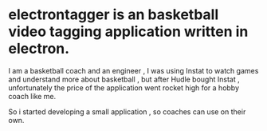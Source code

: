 # electrontagger is an basketball video tagging application written in electron. 

I am a basketball coach and an engineer , I was using Instat to watch games and understand more about basketball , but after Hudle bought Instat , unfortunately the price of the application went rocket high for a hobby coach like me. 

So i started developing a small application , so coaches can use on their own.
